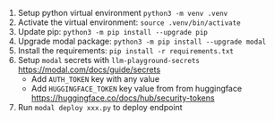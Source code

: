 1. Setup python virtual environment `python3 -m venv .venv`
2. Activate the virtual environment: `source .venv/bin/activate`
3. Update pip: `python3 -m pip install --upgrade pip`
4. Upgrade modal package: `python3 -m pip install --upgrade modal`
5. Install the requirements: `pip install -r requirements.txt`
6. Setup `modal` secrets with `llm-playground-secrets` https://modal.com/docs/guide/secrets
   - Add `AUTH_TOKEN` key with any value
   - Add `HUGGINGFACE_TOKEN` key value from from huggingface https://huggingface.co/docs/hub/security-tokens
7. Run `modal deploy xxx.py` to deploy endpoint
